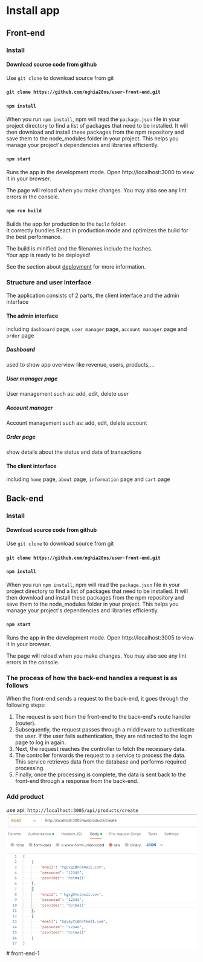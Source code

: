 # Install app
## Front-end
### Install
#### Download source code from github
Use `git clone` to download source from git
#### `git clone https://github.com/nghia20ns/user-front-end.git`

#### `npm install`
When you run `npm install`, npm will read the `package.json` file in your project directory to find a list of packages that need to be installed. It will then download and install these packages from the npm repository and save them to the node_modules folder in your project. This helps you manage your project's dependencies and libraries efficiently.

#### `npm start`
Runs the app in the development mode.
Open http://localhost:3000 to view it in your browser.

The page will reload when you make changes.
You may also see any lint errors in the console.


#### `npm run build`

Builds the app for production to the `build` folder.\
It correctly bundles React in production mode and optimizes the build for the best performance.

The build is minified and the filenames include the hashes.\
Your app is ready to be deployed!

See the section about [deployment](https://facebook.github.io/create-react-app/docs/deployment) for more information.

### Structure and user interface
The application consists of 2 parts, the client interface and the admin interface
#### The admin interface
including `dashboard` page, `user manager` page, `account manager` page and `order` page

##### Dashboard
used to show app overview like revenue, users, products,...
##### User manager page
User management such as: add, edit, delete user 
##### Account manager
Account management such as: add, edit, delete account 
##### Order page
show details about the status and data of transactions

#### The client interface
including `home` page, `about` page, `information` page and `cart` page

## Back-end
### Install
#### Download source code from github
Use `git clone` to download source from git
#### `git clone https://github.com/nghia20ns/user-front-end.git`

#### `npm install`
When you run `npm install`, npm will read the `package.json` file in your project directory to find a list of packages that need to be installed. It will then download and install these packages from the npm repository and save them to the node_modules folder in your project. This helps you manage your project's dependencies and libraries efficiently.

#### `npm start`
Runs the app in the development mode.
Open http://localhost:3005 to view it in your browser.

The page will reload when you make changes.
You may also see any lint errors in the console.
### The process of how the back-end handles a request is as follows
When the front-end sends a request to the back-end, it goes through the following steps:
1. The request is sent from the front-end to the back-end's route handler (router).
2. Subsequently, the request passes through a middleware to authenticate the user. If the user fails authentication, they are redirected to the login page to log in again.
3. Next, the request reaches the controller to fetch the necessary data.
4. The controller forwards the request to a service to process the data. This service retrieves data from the database and performs required processing.
5. Finally, once the processing is complete, the data is sent back to the front-end through a response from the back-end.
   
### Add product
use api: `http://localhost:3005/api/products/create`
![Alt text](image.png)#   f r o n t - e n d - 1 
 
 

